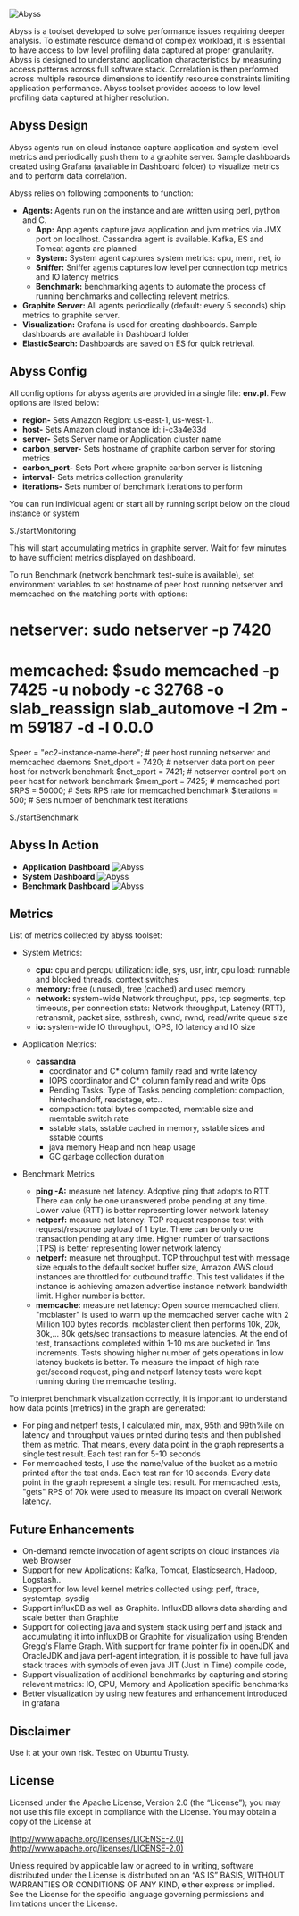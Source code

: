 ![Abyss](abyss.jpg)

Abyss is a toolset developed to solve performance issues requiring deeper analysis. To estimate resource demand of complex workload, it is essential to have access to low level profiling data captured at proper granularity. Abyss is designed to understand application characteristics by measuring access patterns across full software stack. Correlation is then performed across multiple resource dimensions to identify resource constraints limiting application performance. Abyss toolset provides access to low level profiling data captured at higher resolution. 

## Abyss Design

Abyss agents run on cloud instance capture application and system level metrics and periodically push them to a graphite server. 
Sample dashboards created using Grafana (available in Dashboard folder) to visualize metrics and to perform data correlation.

Abyss relies on following components to function:

- **Agents:** Agents run on the instance and are written using perl, python and C.
  - **App:** App agents capture java application and jvm metrics via JMX port on localhost. Cassandra agent is available. Kafka, ES and 
        Tomcat agents are planned
  - **System:** System agent captures system metrics: cpu, mem, net, io
  - **Sniffer:** Sniffer agents captures low level per connection tcp metrics and IO latency metrics
  - **Benchmark:** benchmarking agents to automate the process of running benchmarks and collecting relevent metrics. 
- **Graphite Server:** All agents periodically (default: every 5 seconds) ship metrics to graphite server. 
- **Visualization:** Grafana is used for creating dashboards. Sample dashboards are available in Dashboard folder
- **ElasticSearch:** Dashboards are saved on ES for quick retrieval.

## Abyss Config 
All config options for abyss agents are provided in a single file: **env.pl**. Few options are listed below: 

 - **region-**           Sets Amazon Region: us-east-1, us-west-1..
 - **host-**             Sets Amazon cloud instance id: i-c3a4e33d
 - **server-**           Sets Server name or Application cluster name
 - **carbon_server-**    Sets hostname of graphite carbon server for storing metrics
 - **carbon_port-**      Sets Port where graphite carbon server is listening
 - **interval-**         Sets metrics collection granularity
 - **iterations-**	 Sets number of benchmark iterations to perform

You can run individual agent or start all by running script below on the cloud instance or system

$./startMonitoring

This will start accumulating metrics in graphite server. Wait for few minutes to have sufficient metrics displayed on dashboard. 

To run Benchmark (network benchmark test-suite is available), set environment variables to set hostname
of peer host running netserver and memcached on the matching ports with options:
# netserver: sudo netserver -p 7420
# memcached: $sudo memcached -p 7425 -u nobody -c 32768 -o slab_reassign slab_automove -I 2m -m 59187 -d -l 0.0.0

$peer =  "ec2-instance-name-here";              # peer host running netserver and memcached daemons
$net_dport = 7420;                              # netserver data port on peer host for network benchmark
$net_cport = 7421;                              # netserver control port on peer host for network benchmark
$mem_port  = 7425;                              # memcached port
$RPS = 50000;                                   # Sets RPS rate for memcached benchmark
$iterations = 500;                              # Sets number of benchmark test iterations

$./startBenchmark 

## Abyss In Action

- **Application Dashboard**
 ![Abyss](app.png)
- **System Dashboard**
 ![Abyss](sys.png)
- **Benchmark Dashboard**
 ![Abyss](bench.png)

## Metrics
 List of metrics collected by abyss toolset:
- System Metrics: 
  - **cpu:** cpu and percpu utilization: idle, sys, usr, intr, cpu load: runnable and blocked threads, context switches
  - **memory:** free (unused), free (cached) and used memory
  - **network:** system-wide Network throughput, pps, tcp segments, tcp timeouts, per connection stats: Network throughput, Latency (RTT), retransmit, packet size, ssthresh, cwnd, rwnd, read/write queue size
  - **io:** system-wide IO throughput, IOPS, IO latency and IO size

- Application Metrics:
  - **cassandra**
    - coordinator and C* column family read and write latency
    - IOPS coordinator and C* column family read and write Ops
    - Pending Tasks: Type of Tasks pending completion: compaction, hintedhandoff, readstage, etc..
    - compaction: total bytes compacted, memtable size and memtable switch rate
    - sstable stats, sstable cached in memory, sstable sizes and sstable counts
    - java memory Heap and non heap usage
    - GC garbage collection duration

- Benchmark Metrics
  - **ping -A:** measure net latency. Adoptive ping that adopts to RTT. There can only be one unanswered probe pending at any time. Lower value (RTT) is better representing lower network latency
  - **netperf:** measure net latency: TCP request response test with request/response payload of 1 byte. There can be only one transaction pending at any time. Higher number of transactions (TPS) is better representing lower network latency
  - **netperf:** measure net throughput. TCP throughput test with message size equals to the default socket buffer size, Amazon AWS cloud instances are throttled for outbound traffic. This test validates if the instance is achieving amazon advertise instance network bandwidth limit. Higher number is better.
  - **memcache:** measure net latency: Open source memcached client "mcblaster" is used to warm up the memcached server cache with 2 Million 100 bytes records. mcblaster client then performs 10k, 20k, 30k,... 80k gets/sec transactions to measure latencies. At the end of test, transactions completed within 1-10 ms are bucketed in 1ms increments. Tests showing higher number of gets operations in low latency buckets is better. To measure the impact of high rate get/second request, ping and netperf latency tests were kept running during the memcache testing.

To interpret benchmark visualization correctly, it is important to understand how data points (metrics) in the graph are generated:
  - For ping and netperf tests, I calculated min, max, 95th and 99th%ile on latency and throughput values printed during tests and then published them as metric. That means, every data point in the graph represents a single test result. Each test ran for 5-10 seconds
  - For memcached tests, I use the name/value of the bucket as a metric printed after the test ends. Each test ran for 10 seconds. Every data point in the graph represent a single test result. For memcached tests, "gets" RPS of 70k were used to measure its impact on overall Network latency.

## Future Enhancements
- On-demand remote invocation of agent scripts on cloud instances via web Browser 
- Support for new Applications: Kafka, Tomcat, Elasticsearch, Hadoop, Logstash.. 
- Support for low level kernel metrics collected using: perf, ftrace, systemtap, sysdig  
- Support influxDB as well as Graphite. InfluxDB allows data sharding and scale better than Graphite
- Support for collecting java and system stack using perf and jstack and accumulating it into influxDB or Graphite for visualization using Brenden Gregg's Flame Graph. With support for frame pointer fix in openJDK and OracleJDK and java perf-agent integration, it is possible to have full java stack traces with symbols of even java JIT (Just In Time) compile code,  
- Support visualization of additional benchmarks by capturing and storing relevent metrics: IO, CPU, Memory and Application specific benchmarks
- Better visualization by using new features and enhancement introduced in grafana

## Disclaimer
Use it at your own risk. Tested on Ubuntu Trusty.  

## License

Licensed under the Apache License, Version 2.0 (the “License”); you may not use this file except in compliance with the License. You may obtain a copy of the License at

[http://www.apache.org/licenses/LICENSE-2.0](http://www.apache.org/licenses/LICENSE-2.0)

Unless required by applicable law or agreed to in writing, software distributed under the License is distributed on an “AS IS” BASIS, WITHOUT WARRANTIES OR CONDITIONS OF ANY KIND, either express or implied. See the License for the specific language governing permissions and limitations under the License.
